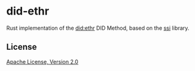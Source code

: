 # did-ethr

Rust implementation of the [did:ethr][] DID Method, based on the [ssi][] library.

## License

[Apache License, Version 2.0](http://www.apache.org/licenses/)

[did:ethr]: https://github.com/decentralized-identity/ethr-did-resolver/blob/master/doc/did-method-spec.md
[ssi]: https://github.com/spruceid/ssi/
